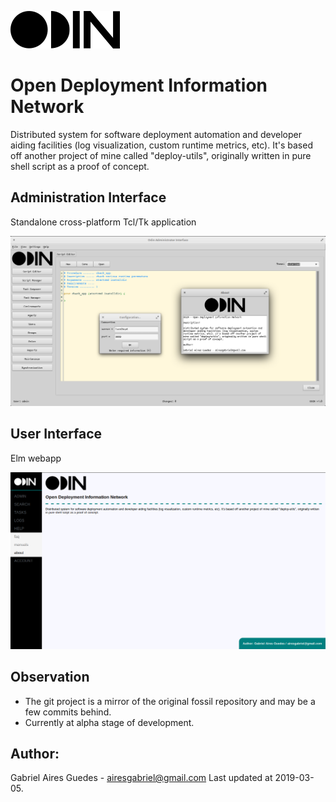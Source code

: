 ![Odin Logo](https://github.com/gabriel-aires/odin/blob/master/assets/logo_black.png)

# Open Deployment Information Network

Distributed system for software deployment automation and developer aiding facilities (log visualization, custom runtime metrics, etc). It's based off another project of mine called "deploy-utils", originally written in pure shell script as a proof of concept.

## Administration Interface

Standalone cross-platform Tcl/Tk application

![Odin Admin](https://github.com/gabriel-aires/odin/blob/master/docs/odin-admin-screenshot.png)

## User Interface

Elm webapp

![Odin Web](https://github.com/gabriel-aires/odin/blob/master/docs/odin-web-screenshot.png)

## Observation

- The git project is a mirror of the original fossil repository and may be a few commits behind.
- Currently at alpha stage of development.

## Author:

Gabriel Aires Guedes - airesgabriel@gmail.com
Last updated at 2019-03-05.
